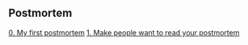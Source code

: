 ## Postmortem

[0. My first postmortem](./https://docs.google.com/document/d/1JjaUqS-S9hGZzDmm6YsaVex0PS_aGyUxOQKG0bmByqI/edit?usp=sharing)
[1. Make people want to read your postmortem](./)

